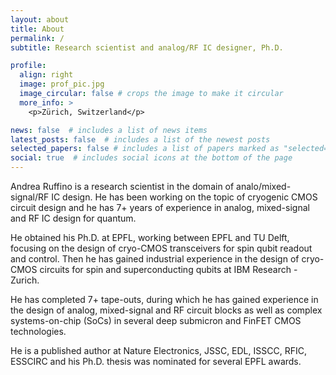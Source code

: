 ```yaml
---
layout: about
title: About
permalink: /
subtitle: Research scientist and analog/RF IC designer, Ph.D.

profile:
  align: right
  image: prof_pic.jpg
  image_circular: false # crops the image to make it circular
  more_info: >
    <p>Zürich, Switzerland</p>

news: false  # includes a list of news items
latest_posts: false  # includes a list of the newest posts
selected_papers: false # includes a list of papers marked as "selected={true}"
social: true  # includes social icons at the bottom of the page
---
```


Andrea Ruffino is a research scientist in the domain of analo/mixed-signal/RF IC design. He has been working on the topic of cryogenic CMOS circuit design and he has 7+ years of experience in analog, mixed-signal and RF IC design for quantum.

He obtained his Ph.D. at EPFL, working between EPFL and TU Delft, focusing on the design of cryo-CMOS transceivers for spin qubit readout and control.
Then he has gained industrial experience in the design of cryo-CMOS circuits for spin and superconducting qubits at IBM Research - Zurich.

He has completed 7+ tape-outs, during which he has gained experience in the design of analog, mixed-signal and RF circuit blocks as well as complex systems-on-chip (SoCs) in several deep submicron and FinFET CMOS technologies.

He is a published author at Nature Electronics, JSSC, EDL, ISSCC, RFIC, ESSCIRC and his Ph.D. thesis was nominated for several EPFL awards.
